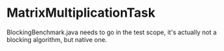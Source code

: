# MatrixMultiplicationTask
BlockingBenchmark.java needs to go in the test scope, it's actually not a blocking algorithm, but native one.
